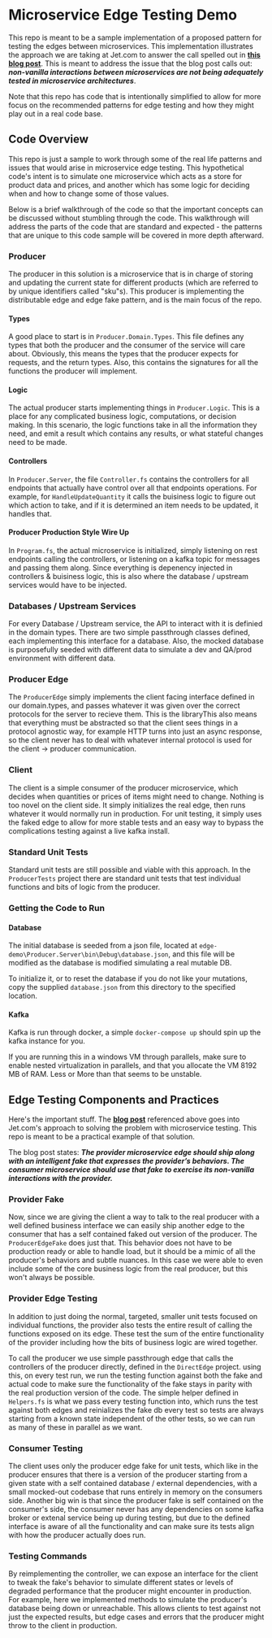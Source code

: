 # Microservice Edge Testing Demo

This repo is meant to be a sample implementation of a proposed pattern for
testing the edges between microservices. This implementation illustrates the
approach we are taking at Jet.com to answer the call spelled out in
**[this blog post](https://randalldavis.github.io/microservice/testing/edge/2017/06/14/edge-testing-solution.html)**.
This is meant to address the issue that the blog post calls out: __*non-vanilla
interactions between microservices are not being adequately tested in
microservice architectures*__.

Note that this repo has code that is intentionally simplified to allow for more
focus on the recommended patterns for edge testing and how they might play out
in a real code base.

## Code Overview

This repo is just a sample to work through some of the real life patterns and
issues that would arise in microservice edge testing. This hypothetical code's
intent is to simulate one microservice which acts as a store for product data
and prices, and another which has some logic for deciding when and how to change
some of those values.

Below is a brief walkthrough of the code so that the important concepts can be
discussed without stumbling through the code. This walkthrough will address the
parts of the code that are standard and expected - the patterns that are unique
to this code sample will be covered in more depth afterward.

### Producer

The producer in this solution is a microservice that is in charge of storing and
updating the current state for different products (which are referred to by
unique identifiers called "sku"s). This producer is implementing the
distributable edge and edge fake pattern, and is the main focus of the repo.

#### Types

A good place to start is in `Producer.Domain.Types`. This file defines any types
that both the producer and the consumer of the service will care about.
Obviously, this means the types that the producer expects for requests, and the
return types. Also, this contains the signatures for all the functions the
producer will implement.

#### Logic

The actual producer starts implementing things in `Producer.Logic`. This is a
place for any complicated business logic, computations, or decision making. In
this scenario, the logic functions take in all the information they need, and
emit a result which contains any results, or what stateful changes need to be
made.

#### Controllers

In `Producer.Server`, the file `Controller.fs` contains the controllers for all
endpoints that actually have control over all that endpoints operations. For
example, for `HandleUpdateQuantity` it calls the buisiness logic to figure out
which action to take, and if it is determined an item needs to be updated, it
handles that.

#### Producer Production Style Wire Up

In `Program.fs`, the actual microservice is initialized, simply listening on
rest endpoints calling the controllers, or listening on a kafka topic for
messages and passing them along. Since everything is depenency injected in
controllers & buisiness logic, this is also where the database / upstream
services would have to be injected.

### Databases / Upstream Services

For every Database / Upstream service, the API to interact with it is definied
in the domain types. There are two simple passthrough classes defined, each
implementing this interface for a database. Also, the mocked database is
purposefully seeded with different data to simulate a dev and QA/prod
environment with different data.

### Producer Edge

The `ProducerEdge` simply implements the client facing interface defined in our
domain.types, and passes whatever it was given over the correct protocols for
the server to recieve them. This is the libraryThis also means that everything
must be abstracted so that the client sees things in a protocol agnostic way,
for example HTTP turns into just an async response, so the client never has to
deal with whatever internal protocol is used for the client -> producer
communication.

### Client

The client is a simple consumer of the producer microservice, which decides when
quantities or prices of items might need to change. Nothing is too novel on the
client side. It simply initializes the real edge, then runs whatever it would
normally run in production. For unit testing, it simply uses the faked edge to
allow for more stable tests and an easy way to bypass the complications testing
against a live kafka install.

### Standard Unit Tests

Standard unit tests are still possible and viable with this approach. In the
`ProducerTests` project there are standard unit tests that test individual
functions and bits of logic from the producer.

### Getting the Code to Run

#### Database

The initial database is seeded from a json file, located at `edge-demo\Producer.Server\bin\Debug\database.json`,
and this file will be modified as the database is modified simulating a real mutable DB.

To initialize it, or to reset the database if you do not like your mutations,
copy the supplied `database.json` from this directory to the specified location.

#### Kafka

Kafka is run through docker, a simple `docker-compose up` should spin up the kafka instance for you.

If you are running this in a windows VM through parallels, make sure to enable nested virtualization in parallels,
and that you allocate the VM 8192 MB of RAM. Less or More than that seems to be unstable.


## Edge Testing Components and Practices

Here's the important stuff. The
**[blog post](https://randalldavis.github.io/microservice/testing/edge/2017/06/14/edge-testing-solution.html)**
referenced above goes into Jet.com's approach to solving the problem with
microservice testing. This repo is meant to be a practical example of that
solution.

The blog post states: __*The provider microservice edge should ship along with
an intelligent fake that expresses the provider’s behaviors. The consumer
microservice should use that fake to exercise its non-vanilla interactions with
the provider.*__

### Provider Fake

Now, since we are giving the client a way to talk to the real producer with a
well defined business interface we can easily ship another edge to the consumer
that has a self contained faked out version of the producer. The
`ProducerEdgeFake` does just that. This behavior does not have to be production
ready or able to handle load, but it should be a mimic of all the producer's
behaviors and subtle nuances. In this case we were able to even include some of
the core business logic from the real producer, but this won't always be
possible.

### Provider Edge Testing

In addition to just doing the normal, targeted, smaller unit tests focused on
individual functions, the provider also tests the entire result of calling the
functions exposed on its edge. These test the sum of the entire functionality of
the provider including how the bits of business logic are wired together.

To call the producer we use simple passthrough edge that calls the controllers
of the producer directly, defined in the `DirectEdge` project. using this, on
every test run, we run the testing function against both the fake and actual
code to make sure the functionality of the fake stays in parity with the real
production version of the code. The simple helper defined in `Helpers.fs` is
what we pass every testing function into, which runs the test against both edges
and reinializes the fake db every test so tests are always starting from a known
state independent of the other tests, so we can run as many of these in parallel
as we want.

### Consumer Testing

The client uses only the producer edge fake for unit tests, which like in the
producer ensures that there is a version of the producer starting from a given
state with a self contained database / external dependencies, with a small
mocked-out codebase that runs entirely in memory on the consumers side. Another
big win is that since the producer fake is self contained on the consumer's
side, the consumer never has any dependencies on some kafka broker or extenal
service being up during testing, but due to the defined interface is aware of
all the functionality and can make sure its tests align with how the producer
actually does run.

### Testing Commands

By reimplementing the controller, we can expose an interface for the client to
tweak the fake's behavior to simulate different states or levels of degraded
performance that the producer might encounter in production. For example, here
we implemented methods to simulate the producer's database being down or
unreachable. This allows clients to test against not just the expected results,
but edge cases and errors that the producer might throw to the client in
production.